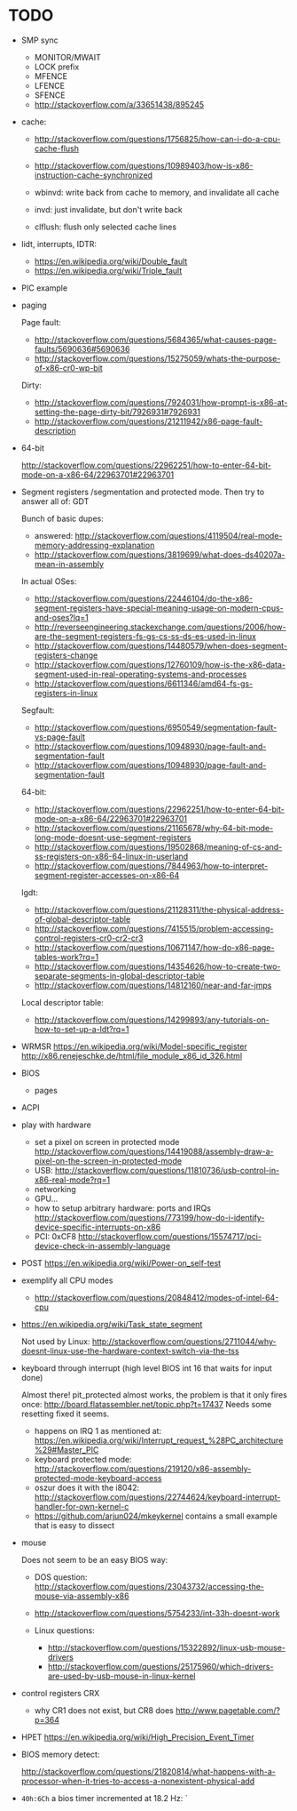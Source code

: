 # TODO

-   SMP sync

    - MONITOR/MWAIT
    - LOCK prefix
    - MFENCE
    - LFENCE
    - SFENCE
    - http://stackoverflow.com/a/33651438/895245

-   cache:

    - http://stackoverflow.com/questions/1756825/how-can-i-do-a-cpu-cache-flush
    - http://stackoverflow.com/questions/10989403/how-is-x86-instruction-cache-synchronized

    - wbinvd: write back from cache to memory, and invalidate all cache
    - invd: just invalidate, but don't write back
    - clflush: flush only selected cache lines

-   lidt, interrupts, IDTR:

    - https://en.wikipedia.org/wiki/Double_fault
    - https://en.wikipedia.org/wiki/Triple_fault

-   PIC example

-   paging

    Page fault:

    - http://stackoverflow.com/questions/5684365/what-causes-page-faults/5690636#5690636
    - http://stackoverflow.com/questions/15275059/whats-the-purpose-of-x86-cr0-wp-bit

    Dirty:

    - http://stackoverflow.com/questions/7924031/how-prompt-is-x86-at-setting-the-page-dirty-bit/7926931#7926931
    - http://stackoverflow.com/questions/21211942/x86-page-fault-description

-   64-bit

    http://stackoverflow.com/questions/22962251/how-to-enter-64-bit-mode-on-a-x86-64/22963701#22963701

-   Segment registers /segmentation and protected mode. Then try to answer all of: GDT

    Bunch of basic dupes:

    - answered: http://stackoverflow.com/questions/4119504/real-mode-memory-addressing-explanation
    - http://stackoverflow.com/questions/3819699/what-does-ds40207a-mean-in-assembly

    In actual OSes:

    - http://stackoverflow.com/questions/22446104/do-the-x86-segment-registers-have-special-meaning-usage-on-modern-cpus-and-oses?lq=1
    - http://reverseengineering.stackexchange.com/questions/2006/how-are-the-segment-registers-fs-gs-cs-ss-ds-es-used-in-linux
    - http://stackoverflow.com/questions/14480579/when-does-segment-registers-change
    - http://stackoverflow.com/questions/12760109/how-is-the-x86-data-segment-used-in-real-operating-systems-and-processes
    - http://stackoverflow.com/questions/6611346/amd64-fs-gs-registers-in-linux

    Segfault:

    - http://stackoverflow.com/questions/6950549/segmentation-fault-vs-page-fault
    - http://stackoverflow.com/questions/10948930/page-fault-and-segmentation-fault
    - http://stackoverflow.com/questions/10948930/page-fault-and-segmentation-fault

    64-bit:

    - http://stackoverflow.com/questions/22962251/how-to-enter-64-bit-mode-on-a-x86-64/22963701#22963701
    - http://stackoverflow.com/questions/21165678/why-64-bit-mode-long-mode-doesnt-use-segment-registers
    - http://stackoverflow.com/questions/19502868/meaning-of-cs-and-ss-registers-on-x86-64-linux-in-userland
    - http://stackoverflow.com/questions/7844963/how-to-interpret-segment-register-accesses-on-x86-64

    lgdt:

    - http://stackoverflow.com/questions/21128311/the-physical-address-of-global-descriptor-table
    - http://stackoverflow.com/questions/7415515/problem-accessing-control-registers-cr0-cr2-cr3
    - http://stackoverflow.com/questions/10671147/how-do-x86-page-tables-work?rq=1
    - http://stackoverflow.com/questions/14354626/how-to-create-two-separate-segments-in-global-descriptor-table
    - http://stackoverflow.com/questions/14812160/near-and-far-jmps

    Local descriptor table:

    - http://stackoverflow.com/questions/14299893/any-tutorials-on-how-to-set-up-a-ldt?rq=1

-   WRMSR https://en.wikipedia.org/wiki/Model-specific_register http://x86.renejeschke.de/html/file_module_x86_id_326.html

-   BIOS

    - pages

-   ACPI

-   play with hardware

    -   set a pixel on screen in protected mode http://stackoverflow.com/questions/14419088/assembly-draw-a-pixel-on-the-screen-in-protected-mode
    -   USB: http://stackoverflow.com/questions/11810736/usb-control-in-x86-real-mode?rq=1
    -   networking
    -   GPU...
    -   how to setup arbitrary hardware: ports and IRQs http://stackoverflow.com/questions/773199/how-do-i-identify-device-specific-interrupts-on-x86
    -   PCI: 0xCF8 <http://stackoverflow.com/questions/15574717/pci-device-check-in-assembly-language>

-   POST https://en.wikipedia.org/wiki/Power-on_self-test

-   exemplify all CPU modes

    -   http://stackoverflow.com/questions/20848412/modes-of-intel-64-cpu

-   https://en.wikipedia.org/wiki/Task_state_segment

    Not used by Linux: <http://stackoverflow.com/questions/2711044/why-doesnt-linux-use-the-hardware-context-switch-via-the-tss>

-   keyboard through interrupt (high level BIOS int 16 that waits for input done)

    Almost there! pit_protected almost works, the problem is that it only fires once: <http://board.flatassembler.net/topic.php?t=17437>
    Needs some resetting fixed it seems.

    - happens on IRQ 1 as mentioned at: https://en.wikipedia.org/wiki/Interrupt_request_%28PC_architecture%29#Master_PIC
    - keyboard protected mode: http://stackoverflow.com/questions/219120/x86-assembly-protected-mode-keyboard-access
    - oszur does it with the i8042: http://stackoverflow.com/questions/22744624/keyboard-interrupt-handler-for-own-kernel-c
    - https://github.com/arjun024/mkeykernel contains a small example that is easy to dissect

-   mouse

    Does not seem to be an easy BIOS way:

    -   DOS question: http://stackoverflow.com/questions/23043732/accessing-the-mouse-via-assembly-x86

    -   http://stackoverflow.com/questions/5754233/int-33h-doesnt-work

    -   Linux questions:

        - http://stackoverflow.com/questions/15322892/linux-usb-mouse-drivers
        - http://stackoverflow.com/questions/25175960/which-drivers-are-used-by-usb-mouse-in-linux-kernel

-   control registers CRX

    - why CR1 does not exist, but CR8 does http://www.pagetable.com/?p=364

-   HPET https://en.wikipedia.org/wiki/High_Precision_Event_Timer

-   BIOS memory detect:

    http://stackoverflow.com/questions/21820814/what-happens-with-a-processor-when-it-tries-to-access-a-nonexistent-physical-add

-   `40h:6Ch` a bios timer incremented at 18.2 Hz: `
